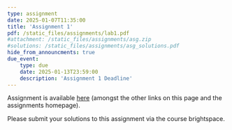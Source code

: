 ```yaml
---
type: assignment
date: 2025-01-07T11:35:00
title: 'Assignment 1'
pdf: /static_files/assignments/lab1.pdf
#attachment: /static_files/assignments/asg.zip
#solutions: /static_files/assignments/asg_solutions.pdf
hide_from_announcments: true
due_event: 
    type: due
    date: 2025-01-13T23:59:00
    description: 'Assignment 1 Deadline'
---
```


Assignment is available [here](/static_files/assignments/lab1.pdf) (amongst the other links on this page and the assignments homepage).

Please submit your solutions to this assignment via the course brightspace.
